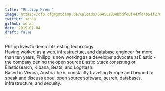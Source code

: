```yaml
---
title: "Philipp Krenn"
image: https://cfp.cfgmgmtcamp.be/uploads/66455e804bbdfd8f443fd4b5ef2703bd3b24355d11120c9145.jpeg
twitter: xeraa
github: xeraa
date: 2019-01-04
draft: false
---
```


Philipp lives to demo interesting technology.  
Having worked as a web, infrastructure, and database engineer for more than ten years,
Philipp is now working as a developer advocate at Elastic - the company behind the open source Elastic Stack
consisting of Elasticsearch, Kibana, Beats, and Logstash.  
Based in Vienna, Austria, he is constantly traveling Europe and beyond to speak and discuss about open source software,
search, databases, infrastructure, and security.  

